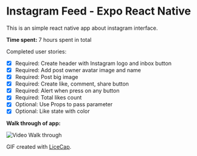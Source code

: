 # Instagram Feed - Expo React Native

This is an simple react native app about instagram interface.

**Time spent:** 7 hours spent in total

Completed user stories:

 * [x] Required: Create header with Instagram logo and inbox button
 * [x] Required: Add post owner avatar image and name
 * [x] Required: Post big image
 * [x] Required: Create like, comment, share button
 * [x] Required: Alert when press on any button
 * [x] Required: Total likes count
 * [x] Optional: Use Props to pass parameter
 * [x] Optional: Like state with color

**Walk through of app:**

![Video Walk through](instagram_feed.gif)

GIF created with [LiceCap](http://www.cockos.com/licecap/).
